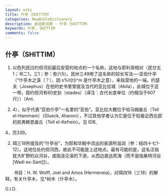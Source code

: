 ```yaml
---
layout: wiki
title: 什亭（SHITTIM）
categories: NewBibleDictionary
description: 圣经新词典 - 什亭（SHITTIM）
keywords: 什亭, SHITTIM
comments: false
---
```


## 什亭（SHITTIM）

1. 以色列民过约但河前最后安营的地点的一个名称，这地与耶利哥相对（民廿五1；书二1，三1；参：弥六5）。民卅三49用了这名称的较长写法──亚伯什亭（“什亭木之溪〔？〕，因 s%it]t]i^m 是什亭木之意），来指营地的一端。约瑟夫（Josephus）在他的史书里曾提及当代的亚比拉城（Abila），此城位于这一带，距约但河有60史狄（stades）〔译注：古代长度单位（约相当于607尺）〕（Ant.

5. 4），似乎代表“亚伯什亭”一名里的“亚伯”。亚比拉大概位于哈马姆废丘（Tell el-Hammam）（Glueck, Aharoni），不过其他学者认为它是位于较接近西北部的凯弗赖恩废丘（Tell el-Kefrein）。见 IDB,

4，页339。

2. 珥三18所提及的“什亭谷”，为耶和华殿中流出的泉源所滋润（参：结四十七1-12）。这地位处约但河西，故此不可能是上述地点。最有可能的是，这名泛指犹大旷野的众河谷，或指汲沦溪的下游，从西边直达死海（而不是指桑特河谷 [Wadi es-Sant]]）。

　　书目：H. W. Wolff, Joel and Amos (Hermeneia)，对珥四18（三18）的解释。有关什亭木，见*树木（什亭木）。

G.I.D.








